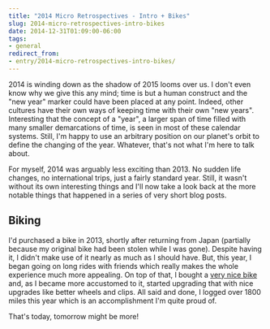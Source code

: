 ```yaml
---
title: "2014 Micro Retrospectives - Intro + Bikes"
slug: 2014-micro-retrospectives-intro-bikes
date: 2014-12-31T01:09:00-06:00
tags:
- general
redirect_from:
- entry/2014-micro-retrospectives-intro-bikes/
---
```

2014 is winding down as the shadow of 2015 looms over us. I don't even know why we give this any mind; time is but a human construct and the "new year" marker could have been placed at any point. Indeed, other cultures have their own ways of keeping time with their own "new years". Interesting that the concept of a "year", a larger span of time filled with many smaller demarcations of time, is seen in most of these calendar systems. Still, I'm happy to use an arbitrary position on our planet's orbit to define the changing of the year. Whatever, that's not what I'm here to talk about.

For myself, 2014 was arguably less exciting than 2013. No sudden life changes, no international trips, just a fairly standard year. Still, it wasn't without its own interesting things and I'll now take a look back at the more notable things that happened in a series of very short blog posts.

## Biking

I'd purchased a bike in 2013, shortly after returning from Japan (partially because my original bike had been stolen while I was gone). Despite having it, I didn't make use of it nearly as much as I should have. But, this year, I began going on long rides with friends which really makes the whole experience much more appealing. On top of that, I bought a [very nice bike](http://www.cannondale.com/nam_en/2015/bikes/road/elite-road/caad8/caad8-6-tiagra) and, as I became more accustomed to it, started upgrading that with nice upgrades like better wheels and clips. All said and done, I logged over 1800 miles this year which is an accomplishment I'm quite proud of.

That's today, tomorrow might be more!

